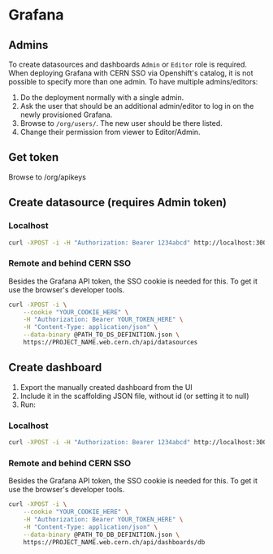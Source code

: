 # Grafana

## Admins

To create datasources and dashboards `Admin` or `Editor` role is required. When deploying Grafana with CERN SSO via Openshift's catalog, it is not possible to specify more than one admin. To have multiple admins/editors:

1. Do the deployment normally with a single admin.
2. Ask the user that should be an additional admin/editor to log in on the newly provisioned Grafana.
3. Browse to `/org/users/`. The new user should be there listed.
4. Change their permission from viewer to Editor/Admin.

## Get token

Browse to /org/apikeys

## Create datasource (requires Admin token)

### Localhost

```bash
curl -XPOST -i -H "Authorization: Bearer 1234abcd" http://localhost:3000/api/datasources --data-binary @PATH_TO_DS_DEFINITION.json -H "Content-Type: application/json"
```

### Remote and behind CERN SSO

Besides the Grafana API token, the SSO cookie is needed for this. To get it use the browser's developer tools.

```bash
curl -XPOST -i \
	--cookie "YOUR_COOKIE_HERE" \
	-H "Authorization: Bearer YOUR_TOKEN_HERE" \
	-H "Content-Type: application/json" \
	--data-binary @PATH_TO_DS_DEFINITION.json \
	https://PROJECT_NAME.web.cern.ch/api/datasources
```

## Create dashboard

1. Export the manually created dashboard from the UI
2. Include it in the scaffolding JSON file, without id (or setting it to null)
3. Run:

### Localhost

```bash
curl -XPOST -i -H "Authorization: Bearer 1234abcd" http://localhost:3000/api/dashboards/db --data-binary @PATH_TO_DB_DEFINITION.json -H "Content-Type: application/json"
```

### Remote and behind CERN SSO

Besides the Grafana API token, the SSO cookie is needed for this. To get it use the browser's developer tools.

```bash
curl -XPOST -i \
	--cookie "YOUR_COOKIE_HERE" \
	-H "Authorization: Bearer YOUR_TOKEN_HERE" \
	-H "Content-Type: application/json" \
	--data-binary @PATH_TO_DB_DEFINITION.json \
	https://PROJECT_NAME.web.cern.ch/api/dashboards/db
```
